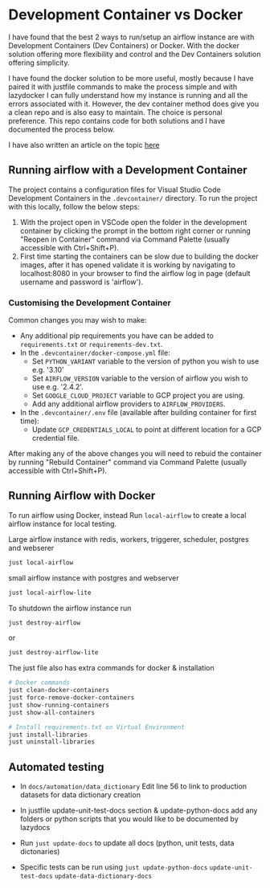 # Development Container vs Docker

I have found that the best 2 ways to run/setup an airflow instance are with Development Containers (Dev Containers) or Docker. With the docker solution offering more flexibility and control and the Dev Containers solution offering simplicity.

I have found the docker solution to be more useful, mostly because I have paired it with justfile commands to make the process simple and with lazydocker I can fully understand how my instance is running and all the errors associated with it. However, the dev container method does give you a clean repo and is also easy to maintain. The choice is personal preference. This repo contains code for both solutions and I have documented the process below.

I have also written an article on the topic [here](https://medium.com/@harryalexdunn/deploying-airflow-locally-on-wsl2-with-docker-and-just-60f1bf95c8bd)

## **Running airflow with a Development Container**

The project contains a configuration files for Visual Studio Code Development Containers in the `.devcontainer/` directory. To run the project with this locally, follow the below steps:

1. With the project open in VSCode open the folder in the development container by clicking the prompt in the bottom right corner or running "Reopen in Container" command via Command Palette (usually accessible with Ctrl+Shift+P).
2. First time starting the containers can be slow due to building the docker images, after it has opened validate it is working by navigating to localhost:8080 in your browser to find the airflow log in page (default username and password is 'airflow').

### Customising the Development Container

Common changes you may wish to make:

- Any additional pip requirements you have can be added to `requirements.txt` or `requirements-dev.txt`.
- In the `.devcontainer/docker-compose.yml` file:
   - Set `PYTHON_VARIANT` variable to the version of python you wish to use e.g. '3.10'
   - Set `AIRFLOW_VERSION` variable to the version of airflow you wish to use e.g. '2.4.2'.
   - Set `GOOGLE_CLOUD_PROJECT` variable to GCP project you are using.
   - Add any additional airflow providers to `AIRFLOW_PROVIDERS`.
- In the `.devcontainer/.env` file (available after building container for first time):
    - Update `GCP_CREDENTIALS_LOCAL` to point at different location for a GCP credential file.

After making any of the above changes you will need to rebuid the container by running "Rebuild Container" command via Command Palette (usually accessible with Ctrl+Shift+P).

## **Running Airflow with Docker**

To run airflow using Docker, instead Run `local-airflow` to create a local airflow instance for local testing.

Large airflow instance with redis, workers, triggerer, scheduler, postgres and webserer
```bash
just local-airflow
```
small airflow instance with postgres and webserver
```bash
just local-airflow-lite
```

To shutdown the airflow instance run
```bash
just destroy-airflow
```
or
```bash
just destroy-airflow-lite
```

The just file also has extra commands for docker & installation
```bash
# Docker commands
just clean-docker-containers
just force-remove-docker-containers
just show-running-containers
just show-all-containers

# Install requirements.txt on Virtual Environment
just install-libraries
just uninstall-libraries
```

## Automated testing

- In `docs/automation/data_dictionary` Edit line 56 to link to production datasets for data dictionary creation
- In justfile update-unit-test-docs section & update-python-docs add any folders or python scripts that you would like to be documented by lazydocs

- Run `just update-docs` to update all docs (python, unit tests, data dictonaries)

- Specific tests can be run using `just update-python-docs` `update-unit-test-docs` `update-data-dictionary-docs`

